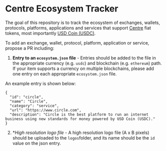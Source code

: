 # Centre Ecosystem Tracker

The goal of this repository is to track the ecosystem of exchanges, wallets, protocols, platforms, applications and services that support [Centre](https://www.centre.io/) fiat tokens, most importantly [USD Coin (USDC)](https://www.centre.io/usdc).

To add an exchange, wallet, protocol, platform, application or service, propose a PR including:
1. **Entry to an `ecosystem.json` file** - Entries should be added to the file in the appropriate currency (e.g. `usdc`) and blockchain (e.g. `ethereum`) path. If your item supports a currency on multiple blockchains, please add one entry on each appropriate `ecosystem.json` file.

An example entry is shown below:

```
{
  "id": "circle",
  "name": "Circle",
  "category": "service",
  "url": "https://www.circle.com",
  "description": "Circle is the best platform to run an internet business using new standards for money powered by USD Coin (USDC)."
}
```

2. **High resolution logo file* - A high resolution logo file (A x B pixels) should be uploaded to the `logos`folder, and its name should be the `id` value on the json entry.

